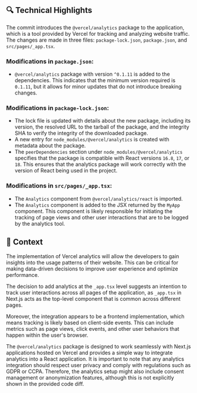 ## 🔍 Technical Highlights

The commit introduces the `@vercel/analytics` package to the application, which is a tool provided by Vercel for tracking and analyzing website traffic. The changes are made in three files: `package-lock.json`, `package.json`, and `src/pages/_app.tsx`.

### Modifications in `package.json`:

- `@vercel/analytics` package with version `^0.1.11` is added to the dependencies. This indicates that the minimum version required is `0.1.11`, but it allows for minor updates that do not introduce breaking changes.

### Modifications in `package-lock.json`:

- The lock file is updated with details about the new package, including its version, the resolved URL to the tarball of the package, and the integrity SHA to verify the integrity of the downloaded package.
- A new entry for `node_modules/@vercel/analytics` is created with metadata about the package.
- The `peerDependencies` section under `node_modules/@vercel/analytics` specifies that the package is compatible with React versions `16.8`, `17`, or `18`. This ensures that the analytics package will work correctly with the version of React being used in the project.

### Modifications in `src/pages/_app.tsx`:

- The `Analytics` component from `@vercel/analytics/react` is imported.
- The `Analytics` component is added to the JSX returned by the `MyApp` component. This component is likely responsible for initiating the tracking of page views and other user interactions that are to be logged by the analytics tool.

## 📝 Context

The implementation of Vercel analytics will allow the developers to gain insights into the usage patterns of their website. This can be critical for making data-driven decisions to improve user experience and optimize performance.

The decision to add analytics at the `_app.tsx` level suggests an intention to track user interactions across all pages of the application, as `_app.tsx` in Next.js acts as the top-level component that is common across different pages.

Moreover, the integration appears to be a frontend implementation, which means tracking is likely based on client-side events. This can include metrics such as page views, click events, and other user behaviors that happen within the user's browser.

The `@vercel/analytics` package is designed to work seamlessly with Next.js applications hosted on Vercel and provides a simple way to integrate analytics into a React application. It is important to note that any analytics integration should respect user privacy and comply with regulations such as GDPR or CCPA. Therefore, the analytics setup might also include consent management or anonymization features, although this is not explicitly shown in the provided code diff.